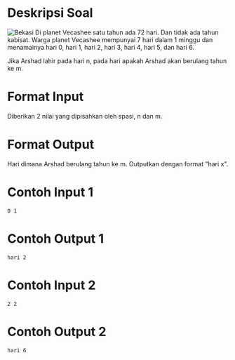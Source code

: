 # Deskripsi Soal
![Bekasi](bekasi.png)
Di planet Vecashee satu tahun ada 72 hari. Dan tidak ada tahun kabisat. Warga planet Vecashee mempunyai 7 hari dalam 1 minggu dan menamainya hari 0, hari 1, hari 2, hari 3, hari 4, hari 5, dan hari 6. 

Jika Arshad lahir pada hari n, pada hari apakah Arshad akan berulang tahun ke m.

# Format Input
Diberikan 2 nilai yang dipisahkan oleh spasi, n dan m.

# Format Output
Hari dimana Arshad berulang tahun ke m.
Outputkan dengan format "hari x".

# Contoh Input 1
```
0 1
```
# Contoh Output 1
```
hari 2
```

# Contoh Input 2
```
2 2
```
# Contoh Output 2
```
hari 6
```
